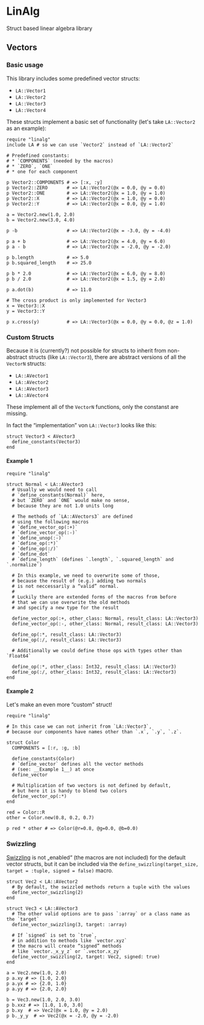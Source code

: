 # LinAlg

Struct based linear algebra library

## Vectors

### Basic usage

This library includes some predefined vector structs:

* `LA::Vector1`
* `LA::Vector2`
* `LA::Vector3`
* `LA::Vector4`

These structs implement a basic set of functionality
(let's take `LA::Vector2` as an example):

``` crystal
require "linalg"
include LA # so we can use `Vector2` instead of `LA::Vector2`

# Predefined constants:
# * `COMPONENTS` (needed by the macros)
# * `ZERO`, `ONE`
# * one for each component

p Vector2::COMPONENTS # => [:x, :y]
p Vector2::ZERO       # => LA::Vector2(@x = 0.0, @y = 0.0)
p Vector2::ONE        # => LA::Vector2(@x = 1.0, @y = 1.0)
p Vector2::X          # => LA::Vector2(@x = 1.0, @y = 0.0)
p Vector2::Y          # => LA::Vector2(@x = 0.0, @y = 1.0)

a = Vector2.new(1.0, 2.0)
b = Vector2.new(3.0, 4.0)

p -b                  # => LA::Vector2(@x = -3.0, @y = -4.0)

p a + b               # => LA::Vector2(@x = 4.0, @y = 6.0)
p a - b               # => LA::Vector2(@x = -2.0, @y = -2.0)

p b.length            # => 5.0
p b.squared_length    # => 25.0

p b * 2.0             # => LA::Vector2(@x = 6.0, @y = 8.0)
p b / 2.0             # => LA::Vector2(@x = 1.5, @y = 2.0)

p a.dot(b)            # => 11.0

# The cross product is only implemented for Vector3
x = Vector3::X
y = Vector3::Y

p x.cross(y)          # => LA::Vector3(@x = 0.0, @y = 0.0, @z = 1.0)

```


### Custom Structs

Because it is (currently?)
not possible for structs to inherit from non-abstract structs
(like `LA::Vector3`), there are abstract versions of all the `VectorN` structs:

* `LA::AVector1`
* `LA::AVector2`
* `LA::AVector3`
* `LA::AVector4`

These implement all of the `VectorN` functions,
only the constanst are missing.

In fact the “implementation” von `LA::Vector3` looks like this:

``` crystal
struct Vector3 < AVector3
  define_constants(Vector3)
end
```

#### Example 1

``` crystal
require "linalg"

struct Normal < LA::AVector3
  # Usually we would need to call
  # `define_constants(Normal)` here,
  # but `ZERO` and `ONE` would make no sense,
  # because they are not 1.0 units long

  # The methods of `LA::AVectors3` are defined
  # using the following macros
  # `define_vector_op(:+)`
  # `define_vector_op(:-)`
  # `define_unop(:-)`
  # `define_op(:*)`
  # `define_op(:/)`
  # `define_dot`
  # `define_length` (defines `.length`, `.squared_length` and `.normalize`)

  # In this example, we need to overwrite some of those,
  # because the result of (e.g.) adding two normals
  # is not neccessarily a “valid” normal.
  # 
  # Luckily there are extended forms of the macros from before
  # that we can use overwrite the old methods
  # and specify a new type for the result

  define_vector_op(:+, other_class: Normal, result_class: LA::Vector3)
  define_vector_op(:-, other_class: Normal, result_class: LA::Vector3)

  define_op(:*, result_class: LA::Vector3)
  define_op(:/, result_class: LA::Vector3)

  # Additionally we could define those ops with types other than `Float64`

  define_op(:*, other_class: Int32, result_class: LA::Vector3)
  define_op(:/, other_class: Int32, result_class: LA::Vector3)
end
```

#### Example 2

Let's make an even more “custom” struct!

``` crystal
require "linalg"

# In this case we can not inherit from `LA::Vector3`,
# because our components have names other than `.x`, `.y`, `.z`.

struct Color
  COMPONENTS = [:r, :g, :b]

  define_constants(Color)
  # `define_vector` defines all the vector methods
  # (see: __Example 1__) at once
  define_vector

  # Multiplication of two vectors is not defined by default,
  # but here it is handy to blend two colors
  define_vector_op(:*)
end

red = Color::R
other = Color.new(0.8, 0.2, 0.7)

p red * other # => Color(@r=0.8, @g=0.0, @b=0.0)
```

### Swizzling

[Swizzling](https://en.wikipedia.org/wiki/Swizzling_(computer_graphics))
is not „enabled“ (the macros are not included) for the default vector structs,
but it can be included via the `define_swizzling(target_size, target = :tuple, signed = false)` macro.

``` crystal
struct Vec2 < LA::AVector2
  # By default, the swizzled methods return a tuple with the values
  define_vector_swizzling(2)
end

struct Vec3 < LA::AVector3
  # The other valid options are to pass `:array` or a class name as the `target`
  define_vector_swizzling(3, target: :array)

  # If `signed` is set to `true`,
  # in addition to methods like `vector.xyz`
  # the macro will create “signed” methods
  # like `vector._x_y_z` or `.vector.x_zy`
  define_vector_swizzling(2, target: Vec2, signed: true)
end

a = Vec2.new(1.0, 2.0)
p a.xy # => {1.0, 2.0}
p a.yx # => {2.0, 1.0}
p a.yy # => {2.0, 2.0}

b = Vec3.new(1.0, 2.0, 3.0)
p b.xxz # => [1.0, 1.0, 3.0]
p b.xy  # => Vec2(@x = 1.0, @y = 2.0)
p b._y_y  # => Vec2(@x = -2.0, @y = -2.0)
```


